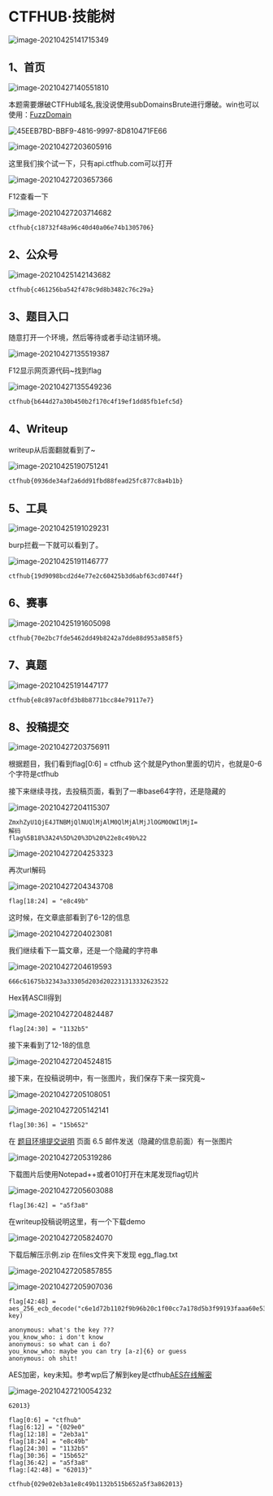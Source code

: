 # CTFHUB·技能树

![image-20210425141715349](https://gitee.com/Harveysn0w/mac-note_img/raw/master/20210425141715.png)

## 1、首页

![image-20210427140551810](https://gitee.com/Harveysn0w/mac-note_img/raw/master/20210427140551.png)

本题需要爆破CTFHub域名,我没说使用subDomainsBrute进行爆破。win也可以使用：[FuzzDomain](https://github.com/Chora10/FuzzDomain)

![45EEB7BD-BBF9-4816-9997-8D810471FE66](https://gitee.com/Harveysn0w/mac-note_img/raw/master/20210427140807.png)

![image-20210427203605916](https://gitee.com/Harveysn0w/mac-note_img/raw/master/20210427203606.png)

这里我们挨个试一下，只有api.ctfhub.com可以打开

![image-20210427203657366](https://gitee.com/Harveysn0w/mac-note_img/raw/master/20210427203657.png)

F12查看一下

![image-20210427203714682](https://gitee.com/Harveysn0w/mac-note_img/raw/master/20210427203714.png)

```text
ctfhub{c18732f48a96c40d40a06e74b1305706}
```

## 2、公众号

![image-20210425142143682](https://gitee.com/Harveysn0w/mac-note_img/raw/master/20210425142143.png)

```text
ctfhub{c461256ba542f478c9d8b3482c76c29a}
```

## 3、题目入口

随意打开一个环境，然后等待或者手动注销环境。

![image-20210427135519387](https://gitee.com/Harveysn0w/mac-note_img/raw/master/20210427135519.png)

F12显示网页源代码~找到flag

![image-20210427135549236](https://gitee.com/Harveysn0w/mac-note_img/raw/master/20210427135549.png)

```text
ctfhub{b644d27a30b450b2f170c4f19ef1dd85fb1efc5d}
```

## 4、Writeup

writeup从后面翻就看到了~

![image-20210425190751241](https://gitee.com/Harveysn0w/mac-note_img/raw/master/20210425190751.png)

```text
ctfhub{0936de34af2a6dd91fbd88fead25fc877c8a4b1b}
```

## 5、工具

![image-20210425191029231](https://gitee.com/Harveysn0w/mac-note_img/raw/master/20210425191029.png)

burp拦截一下就可以看到了。

![image-20210425191146777](https://gitee.com/Harveysn0w/mac-note_img/raw/master/20210425191146.png)

```text
ctfhub{19d9098bcd2d4e77e2c60425b3d6abf63cd0744f}
```

## 6、赛事

![image-20210425191605098](https://gitee.com/Harveysn0w/mac-note_img/raw/master/20210425191605.png)

```text
ctfhub{70e2bc7fde5462dd49b8242a7dde88d953a858f5}
```

## 7、真题

![image-20210425191447177](https://gitee.com/Harveysn0w/mac-note_img/raw/master/20210425191447.png)

```text
ctfhub{e8c897ac0fd3b8b8771bcc84e79117e7}
```

## 8、投稿提交

![image-20210427203756911](https://gitee.com/Harveysn0w/mac-note_img/raw/master/20210427203756.png)

根据题目，我们看到flag\[0:6\] = ctfhub 这个就是Python里面的切片，也就是0-6个字符是ctfhub

接下来继续寻找，去投稿页面，看到了一串base64字符，还是隐藏的

![image-20210427204115307](https://gitee.com/Harveysn0w/mac-note_img/raw/master/20210427204115.png)

```text
ZmxhZyU1QjE4JTNBMjQlNUQlMjAlM0QlMjAlMjJlOGM0OWIlMjI=
解码
flag%5B18%3A24%5D%20%3D%20%22e8c49b%22
```

![image-20210427204253323](https://gitee.com/Harveysn0w/mac-note_img/raw/master/20210427204253.png)

再次url解码

![image-20210427204343708](https://gitee.com/Harveysn0w/mac-note_img/raw/master/20210427204343.png)

```text
flag[18:24] = "e8c49b"
```

这时候，在文章底部看到了6-12的信息

![image-20210427204023081](https://gitee.com/Harveysn0w/mac-note_img/raw/master/20210427204023.png)

我们继续看下一篇文章，还是一个隐藏的字符串

![image-20210427204619593](https://gitee.com/Harveysn0w/mac-note_img/raw/master/20210427204619.png)

```text
666c61675b32343a33305d203d202231313332623522
```

Hex转ASCII得到

![image-20210427204824487](https://gitee.com/Harveysn0w/mac-note_img/raw/master/20210427204824.png)

```text
flag[24:30] = "1132b5"
```

接下来看到了12-18的信息

![image-20210427204524815](https://gitee.com/Harveysn0w/mac-note_img/raw/master/20210427204524.png)

接下来，在投稿说明中，有一张图片，我们保存下来一探究竟~

![image-20210427205108051](https://gitee.com/Harveysn0w/mac-note_img/raw/master/20210427205108.png)

![image-20210427205142141](https://gitee.com/Harveysn0w/mac-note_img/raw/master/20210427205142.png)

```text
flag[30:36] = "15b652"
```

在 [题目环境提交说明](https://writeup.ctfhub.com/Other/提交说明/d7098951.html) 页面 6.5 邮件发送（隐藏的信息前面）有一张图片

![image-20210427205319286](https://gitee.com/Harveysn0w/mac-note_img/raw/master/20210427205319.png)

下载图片后使用Notepad++或者010打开在末尾发现flag切片

![image-20210427205603088](https://gitee.com/Harveysn0w/mac-note_img/raw/master/20210427205603.png)

```text
flag[36:42] = "a5f3a8"
```

在writeup投稿说明这里，有一个下载demo

![image-20210427205824070](https://gitee.com/Harveysn0w/mac-note_img/raw/master/20210427205824.png)

下载后解压示例.zip 在files文件夹下发现 egg\_flag.txt

![image-20210427205857855](https://gitee.com/Harveysn0w/mac-note_img/raw/master/20210427205857.png)

![image-20210427205907036](https://gitee.com/Harveysn0w/mac-note_img/raw/master/20210427205907.png)

```text
flag[42:48] = aes_256_ecb_decode("c6e1d72b1102f9b96b20c1f00cc7a178d5b3f99193faaa60e53b45b9e644d782", key)

anonymous: what's the key ??? 
you_know_who: i don't know
anonymous: so what can i do?
you_know_who: maybe you can try [a-z]{6} or guess
anonymous: oh shit!
```

AES加密，key未知。参考wp后了解到key是ctfhub[AES在线解密](http://tool.chacuo.net/cryptaes)

![image-20210427210054232](https://gitee.com/Harveysn0w/mac-note_img/raw/master/20210427210054.png)

```text
62013}
```

```text
flag[0:6] = "ctfhub"
flag[6:12] = "{029e0"
flag[12:18] = "2eb3a1"
flag[18:24] = "e8c49b"
flag[24:30] = "1132b5"
flag[30:36] = "15b652"
flag[36:42] = "a5f3a8"
flag:[42:48] = "62013}"
```

```text
ctfhub{029e02eb3a1e8c49b1132b515b652a5f3a862013}
```

